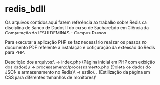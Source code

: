 # redis_bdII
Os arquivos contidos aqui fazem referência ao trabalho sobre Redis da disciplina de Banco de Dados II do curso de Bacharelado em Ciência da Computação do IFSULDEMINAS - Campus Passos. 

Para executar a aplicação PHP se faz necessário realizar os passos no documento PDF referente a instalação e cofiguração da extensão do Redis para PHP.

Descrição dos arquivos:\\
->  index.php (Página inicial em PHP com exibição dos dados);\\
->  processamento/processamento.php (Coleta de dados do JSON e armazenamento no Redis)\\
->  estilo/... (Estilização da página em CSS para diferentes tamanhos de monitores)\\


